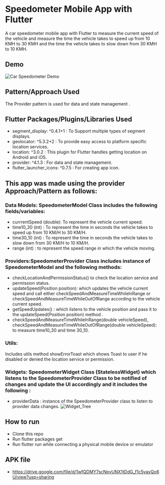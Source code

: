 # Speedometer Mobile App with Flutter

A car speedometer mobile app with Flutter to measure the current speed of the vehicle and measure the time the vehicle takes to speed up from 10 KMH to 30 KMH and the time the vehicle takes to slow down from 30 KMH to 10 KMH.

## Demo
![Car Speedometer Demo](https://i.imgur.com/K0cV2M6.gif) 

## Pattern/Approach Used 
The Provider pattern is used for data and state management .

## Flutter Packages/Plugins/Libraries Used

- segment_display: ^0.4.1+1 :	To Support multiple types of segment displays.
- geolocator: ^5.3.2+2	: To provide easy access to platform specific location services.
- location: ^3.0.2  : This plugin for Flutter handles getting location on Android and iOS.
- provider: ^4.1.3 :	For data and state management.
- flutter_launcher_icons: ^0.7.5	: For creating app icon.

## This app was made using the provider Approach/Pattern as follows:

### Data Models: SpeedometerModel Class includes the following fields/variables:
- currrentSpeed (double): To represent the vehicle current speed.
- time10_30 (int) : To represent the time in seconds the vehicle takes to speed up from 10 KM/H to 30 KM/H.
- time30_10 (int) : To represent the time in seconds the vehicle takes to slow down from 30 KM/H to 10 KM/H.
- range (int) : to represent the speed range in which the vehicle moving. 
### Providers:SpeedometerProvider Class includes instance of SpeedometerModel and the following methods: 
- checkLocationAndPermissionStatus() to check the location service and permission status.
- updateSpeed(Position position): which updates the vehicle current speed and call either checkSpeedAndMeasureTimeWhileInRange or checkSpeedAndMeasureTimeWhileOutOfRange according to the vehicle current speed.
- getSpeedUpdates() : which listens to the vehicle position and pass it to the updateSpeed(Position position) method . 
- checkSpeedAndMeasureTimeWhileInRange(double vehicleSpeed), checkSpeedAndMeasureTimeWhileOutOfRange(double vehicleSpeed): to measure time10_30 and time 30_10.
### Utils:
Includes utils method showErrorToast which shows Toast to user if he disabled or denied the location service or permission.  
### Widgets: SpeedometerWidget Class (StatelessWidget) which listens to the SpeedometerProvider Class to be notified of changes and update the UI accordingly and it includes the following :
- providerData : instance of the SpeedometerProvider class to listen to provider data changes.
![Widget_Tree](https://i.imgur.com/N9HCru0.png)

## How to run
- Clone this repo
- Run flutter packages get
- Run flutter run while connecting a physical mobile device or emulator
## APK file 
- https://drive.google.com/file/d/1wfQDMY7scNpvUNX1tDdG_f1c5vayQo6U/view?usp=sharing
